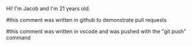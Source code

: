 Hi! I'm Jacob and I'm 21 years old.

#this comment was written in github to demonstrate pull requests

#this comment was written in vscode and was pushed with the "git push" command